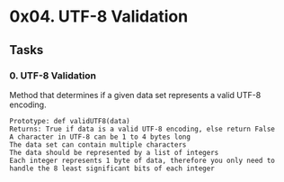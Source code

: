 # 0x04. UTF-8 Validation

## Tasks
### 0. UTF-8 Validation

Method that determines if a given data set represents a valid UTF-8 encoding.

    Prototype: def validUTF8(data)
    Returns: True if data is a valid UTF-8 encoding, else return False
    A character in UTF-8 can be 1 to 4 bytes long
    The data set can contain multiple characters
    The data should be represented by a list of integers
    Each integer represents 1 byte of data, therefore you only need to handle the 8 least significant bits of each integer

